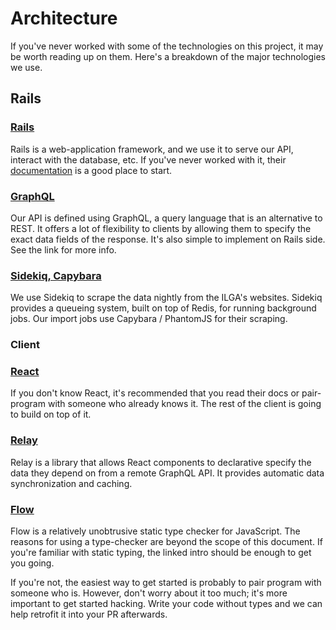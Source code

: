 # Architecture

If you've never worked with some of the technologies on this project, it may be worth reading up on them. Here's a breakdown of the major technologies we use.

## Rails

### [Rails](http://guides.rubyonrails.org/)

Rails is a web-application framework, and we use it to serve our API, interact with the database, etc. If you've never worked with it, their [documentation](http://guides.rubyonrails.org/) is a good place to start.

### [GraphQL](api.md)

Our API is defined using GraphQL, a query language that is an alternative to REST. It offers a lot of flexibility to clients by allowing them to specify the exact data fields of the response. It's also simple to implement on Rails side. See the link for more info.

### [Sidekiq, Capybara](import.md)

We use Sidekiq to scrape the data nightly from the ILGA's websites. Sidekiq provides a queueing system, built on top of Redis, for running background jobs. Our import jobs use Capybara / PhantomJS for their scraping.

### Client

### [React](https://facebook.github.io/react/docs/hello-world.html)

If you don't know React, it's recommended that you read their docs or pair-program with someone who already knows it. The rest of the client is going to build on top of it.

### [Relay](https://facebook.github.io/relay/docs/getting-started.html)

Relay is a library that allows React components to declarative specify the data they depend on from a remote GraphQL API. It provides automatic data synchronization and caching.

### [Flow](https://flow.org/en/docs/getting-started/)

Flow is a relatively unobtrusive static type checker for JavaScript. The reasons for using a type-checker are beyond the scope of this document. If you're familiar with static typing, the linked intro should be enough to get you going.

If you're not, the easiest way to get started is probably to pair program with someone who is. However, don't worry about it too much; it's more important to get started hacking. Write your code without types and we can help retrofit it into your PR afterwards.
